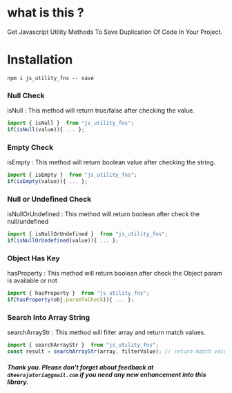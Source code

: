 # what is this ?

Get Javascript Utility Methods To Save Duplication Of Code In Your Project.

# Installation

`npm i js_utility_fns -- save`

### Null Check 

isNull : This method will return true/false after checking the value.

```javascript
import { isNull }  from "js_utility_fns";
if(isNull(value)){ ... };
```

### Empty Check

isEmpty : This method will return boolean value after checking the string.

```javascript
import { isEmpty }  from "js_utility_fns";
if(isEmpty(value)){ ... };
```

### Null or Undefined Check

isNullOrUndefined : This method will return boolean after check the null/undefined

```javascript
import { isNullOrUndefined }  from "js_utility_fns";
if(isNullOrUndefined(value)){ ... };
```
### Object Has Key

hasProperty : This method will return boolean after check the Object param is available or not

```javascript
import { hasProperty }  from "js_utility_fns";
if(hasProperty(obj.paramToCheck)){ ... };
```


### Search Into Array String

searchArrayStr : This method will filter array and return match values.

```javascript
import { searchArrayStr }  from "js_utility_fns";
const result = searchArrayStr(array, filterValue); // return match values in array
```


##### Thank you. Please don't forget about feedback at `dheerajatoria@gmail.com` if you need any new enhancement into this library.